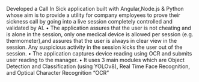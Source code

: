 Developed a Call In Sick application built with Angular,Node.js & Python whose aim is to provide a utility for company
employees to prove their sickness call by going into a live session completely controlled and validated by AI.
• The application assures that the user is not cheating and is alone in the session, only one medical device is allowed per
session (e.g. thermometer),and assures that the user is always in clear view in the session. Any suspicious activity in the
session kicks the user out of the session.
• The application captures device reading using OCR and submits user reading to the manager.
• It uses 3 main modules which are Object Detection and Classification (using YOLOv8), Real Time Face Recognition, and
Optical Character Recognition “OCR”
